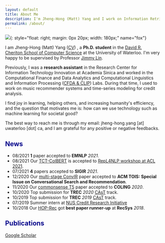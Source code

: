 ```yaml
---
layout: default
title: About Me
description: I'm Jheng-Hong (Matt) Yang and I work on Information Retrieval and Natural Language Processing. More details inside!
permalink: /about/
---
```


![]({{site.baseurl}}/images/people/matt.jpg){: style="float: right; margin: 0px 20px; width: 180px;" name="fox"}

<!-- <a href= onMouseOver="document.readmore_1.src='/img/people/foxie.jpeg';" onMouseOut="document.readmore_1.src='/img/people/lena-min.png';">
<img src="/img/people/lena-min.png" name="readmore_1" width=204px height=240px></a> -->

I am Jheng-Hong (Matt) Yang ([CV]({{site.baseurl}}/images/CV_JHYang.pdf))
, a __Ph.D. student__ in the [David R. Cheriton School of Computer Science](https://cs.uwaterloo.ca/) at the University of Waterloo.
I'm very happy to be supervised by Professor [Jimmy Lin](https://cs.uwaterloo.ca/~jimmylin/index.html).

Previously, I was a __research assistant__ in the Research Center for Information Technology Innovation at Academia Sinica and worked in the Computational Finance and Data Analytics and Computational Linguistics and Information Processing ([CFDA & CLIP](https://cfda.csie.org)) Labs.
During that time, I used to work on music recommender systems and time-series modeling for credit analysis.

I find joy in learning, helping others, and increasing humanity's efficiency, and the question that motivates me is: how can we use technology such as machine learning for societal good?

The best way to reach me is through my email: jheng-hong.yang [at] uwaterloo [dot] ca, and I am grateful for any positive or negative feedbacks.

## <span style="color:darkblue">News </span>

* 08/2021 __1__ paper accepted to __EMNLP__ _2021_.
* 08/2021 Our [TCT-ColBERT](https://aclanthology.org/2021.repl4nlp-1.17/) is accepted to [RepL4NLP workshop at ACL 2021](https://sites.google.com/view/repl4nlp-2021/home).
* 07/2021 __4__ papers accepted to __SIGIR__ _2021_.
* 12/2020 Our [multi-stage ConvIR](https://arxiv.org/abs/2005.02230) paper accepted to __ACM TOIS: Special Issue on Conversational Search and Recommendation__.
* 11/2020 Our [commonsense T5](https://aclanthology.org/2020.coling-main.307/) paper accepted to __COLING__ _2020_.
* 10/2020 Top submission for __TREC__ _2020_ [CAsT](http://www.treccast.ai/) track.
* 10/2019 Top submission for __TREC__ _2019_ [CAsT](http://www.treccast.ai/) track.
* 07/2019 Summer intern at [NUS Credit Research Initiative](https://nuscri.org/en/)
* 10/2018 Our [HOP-Rec](https://dl.acm.org/doi/abs/10.1145/3240323.3240381) got __best paper runner-up__ at __RecSys__ _2018_.


## <span style="color:darkblue">Publications </span>

[Google Scholar](https://scholar.google.com/citations?user=hwcS7X0AAAAJ)

